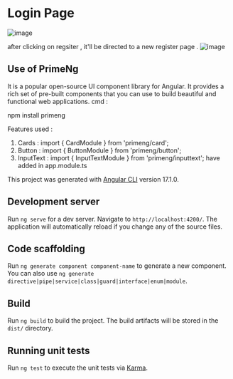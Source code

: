# Login Page

![image](https://github.com/rohitsaini3523/Internship_MiniProject/assets/121424500/c99d1ea8-78e8-45c6-b422-93b308e31a8e)


after clicking on regsiter , it'll be directed to a new register page .
![image](https://github.com/rohitsaini3523/Internship_MiniProject/assets/121424500/d45ee9c4-7458-4182-a511-8786a42bbdc9)


## Use of PrimeNg
It is a popular open-source UI component library for Angular. It provides a rich set of pre-built components that you can use to build beautiful and functional web applications.
cmd : 

npm install primeng

Features used :
1) Cards : import { CardModule } from 'primeng/card';
2) Button : import { ButtonModule } from 'primeng/button';
3) InputText : import { InputTextModule } from 'primeng/inputtext';
have added in app.module.ts

This project was generated with [Angular CLI](https://github.com/angular/angular-cli) version 17.1.0.

## Development server

Run `ng serve` for a dev server. Navigate to `http://localhost:4200/`. The application will automatically reload if you change any of the source files.

## Code scaffolding

Run `ng generate component component-name` to generate a new component. You can also use `ng generate directive|pipe|service|class|guard|interface|enum|module`.

## Build

Run `ng build` to build the project. The build artifacts will be stored in the `dist/` directory.

## Running unit tests

Run `ng test` to execute the unit tests via [Karma](https://karma-runner.github.io).

